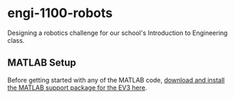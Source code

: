 # engi-1100-robots
Designing a robotics challenge for our school's Introduction to Engineering class.

## MATLAB Setup
Before getting started with any of the MATLAB code, [download and install the MATLAB support package for the EV3 here](https://www.mathworks.com/hardware-support/lego-mindstorms-ev3-matlab.html).